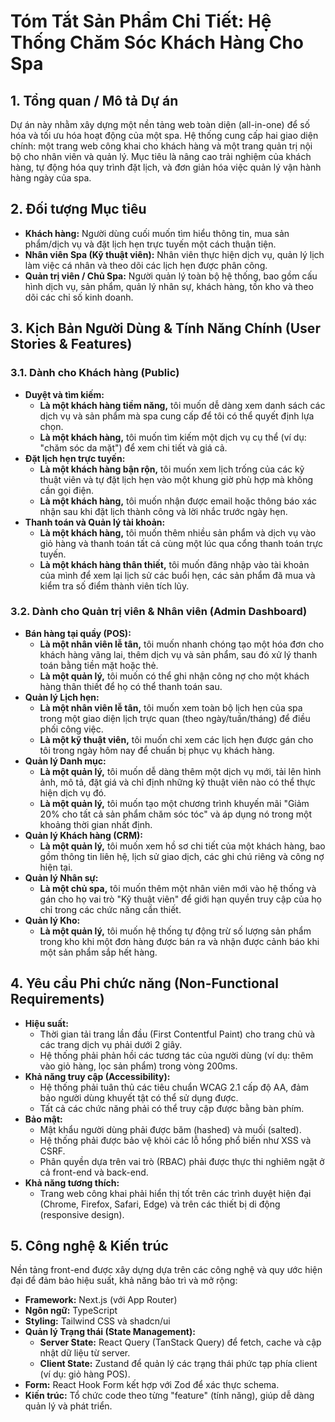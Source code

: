 # Tóm Tắt Sản Phẩm Chi Tiết: Hệ Thống Chăm Sóc Khách Hàng Cho Spa

## 1. Tổng quan / Mô tả Dự án

Dự án này nhằm xây dựng một nền tảng web toàn diện (all-in-one) để số hóa và tối ưu hóa hoạt động của một spa. Hệ thống cung cấp hai giao diện chính: một trang web công khai cho khách hàng và một trang quản trị nội bộ cho nhân viên và quản lý. Mục tiêu là nâng cao trải nghiệm của khách hàng, tự động hóa quy trình đặt lịch, và đơn giản hóa việc quản lý vận hành hàng ngày của spa.

## 2. Đối tượng Mục tiêu

*   **Khách hàng:** Người dùng cuối muốn tìm hiểu thông tin, mua sản phẩm/dịch vụ và đặt lịch hẹn trực tuyến một cách thuận tiện.
*   **Nhân viên Spa (Kỹ thuật viên):** Nhân viên thực hiện dịch vụ, quản lý lịch làm việc cá nhân và theo dõi các lịch hẹn được phân công.
*   **Quản trị viên / Chủ Spa:** Người quản lý toàn bộ hệ thống, bao gồm cấu hình dịch vụ, sản phẩm, quản lý nhân sự, khách hàng, tồn kho và theo dõi các chỉ số kinh doanh.

## 3. Kịch Bản Người Dùng & Tính Năng Chính (User Stories & Features)

### 3.1. Dành cho Khách hàng (Public)

*   **Duyệt và tìm kiếm:**
    *   **Là một khách hàng tiềm năng,** tôi muốn dễ dàng xem danh sách các dịch vụ và sản phẩm mà spa cung cấp để tôi có thể quyết định lựa chọn.
    *   **Là một khách hàng,** tôi muốn tìm kiếm một dịch vụ cụ thể (ví dụ: "chăm sóc da mặt") để xem chi tiết và giá cả.
*   **Đặt lịch hẹn trực tuyến:**
    *   **Là một khách hàng bận rộn,** tôi muốn xem lịch trống của các kỹ thuật viên và tự đặt lịch hẹn vào một khung giờ phù hợp mà không cần gọi điện.
    *   **Là một khách hàng,** tôi muốn nhận được email hoặc thông báo xác nhận sau khi đặt lịch thành công và lời nhắc trước ngày hẹn.
*   **Thanh toán và Quản lý tài khoản:**
    *   **Là một khách hàng,** tôi muốn thêm nhiều sản phẩm và dịch vụ vào giỏ hàng và thanh toán tất cả cùng một lúc qua cổng thanh toán trực tuyến.
    *   **Là một khách hàng thân thiết,** tôi muốn đăng nhập vào tài khoản của mình để xem lại lịch sử các buổi hẹn, các sản phẩm đã mua và kiểm tra số điểm thành viên tích lũy.

### 3.2. Dành cho Quản trị viên & Nhân viên (Admin Dashboard)

*   **Bán hàng tại quầy (POS):**
    *   **Là một nhân viên lễ tân,** tôi muốn nhanh chóng tạo một hóa đơn cho khách hàng vãng lai, thêm dịch vụ và sản phẩm, sau đó xử lý thanh toán bằng tiền mặt hoặc thẻ.
    *   **Là một quản lý,** tôi muốn có thể ghi nhận công nợ cho một khách hàng thân thiết để họ có thể thanh toán sau.
*   **Quản lý Lịch hẹn:**
    *   **Là một nhân viên lễ tân,** tôi muốn xem toàn bộ lịch hẹn của spa trong một giao diện lịch trực quan (theo ngày/tuần/tháng) để điều phối công việc.
    *   **Là một kỹ thuật viên,** tôi muốn chỉ xem các lịch hẹn được gán cho tôi trong ngày hôm nay để chuẩn bị phục vụ khách hàng.
*   **Quản lý Danh mục:**
    *   **Là một quản lý,** tôi muốn dễ dàng thêm một dịch vụ mới, tải lên hình ảnh, mô tả, đặt giá và chỉ định những kỹ thuật viên nào có thể thực hiện dịch vụ đó.
    *   **Là một quản lý,** tôi muốn tạo một chương trình khuyến mãi "Giảm 20% cho tất cả sản phẩm chăm sóc tóc" và áp dụng nó trong một khoảng thời gian nhất định.
*   **Quản lý Khách hàng (CRM):**
    *   **Là một quản lý,** tôi muốn xem hồ sơ chi tiết của một khách hàng, bao gồm thông tin liên hệ, lịch sử giao dịch, các ghi chú riêng và công nợ hiện tại.
*   **Quản lý Nhân sự:**
    *   **Là một chủ spa,** tôi muốn thêm một nhân viên mới vào hệ thống và gán cho họ vai trò "Kỹ thuật viên" để giới hạn quyền truy cập của họ chỉ trong các chức năng cần thiết.
*   **Quản lý Kho:**
    *   **Là một quản lý,** tôi muốn hệ thống tự động trừ số lượng sản phẩm trong kho khi một đơn hàng được bán ra và nhận được cảnh báo khi một sản phẩm sắp hết hàng.

## 4. Yêu cầu Phi chức năng (Non-Functional Requirements)

*   **Hiệu suất:**
    *   Thời gian tải trang lần đầu (First Contentful Paint) cho trang chủ và các trang dịch vụ phải dưới 2 giây.
    *   Hệ thống phải phản hồi các tương tác của người dùng (ví dụ: thêm vào giỏ hàng, lọc sản phẩm) trong vòng 200ms.
*   **Khả năng truy cập (Accessibility):**
    *   Hệ thống phải tuân thủ các tiêu chuẩn WCAG 2.1 cấp độ AA, đảm bảo người dùng khuyết tật có thể sử dụng được.
    *   Tất cả các chức năng phải có thể truy cập được bằng bàn phím.
*   **Bảo mật:**
    *   Mật khẩu người dùng phải được băm (hashed) và muối (salted).
    *   Hệ thống phải được bảo vệ khỏi các lỗ hổng phổ biến như XSS và CSRF.
    *   Phân quyền dựa trên vai trò (RBAC) phải được thực thi nghiêm ngặt ở cả front-end và back-end.
*   **Khả năng tương thích:**
    *   Trang web công khai phải hiển thị tốt trên các trình duyệt hiện đại (Chrome, Firefox, Safari, Edge) và trên các thiết bị di động (responsive design).

## 5. Công nghệ & Kiến trúc

Nền tảng front-end được xây dựng dựa trên các công nghệ và quy ước hiện đại để đảm bảo hiệu suất, khả năng bảo trì và mở rộng:

*   **Framework:** Next.js (với App Router)
*   **Ngôn ngữ:** TypeScript
*   **Styling:** Tailwind CSS và shadcn/ui
*   **Quản lý Trạng thái (State Management):**
    *   **Server State:** React Query (TanStack Query) để fetch, cache và cập nhật dữ liệu từ server.
    *   **Client State:** Zustand để quản lý các trạng thái phức tạp phía client (ví dụ: giỏ hàng POS).
*   **Form:** React Hook Form kết hợp với Zod để xác thực schema.
*   **Kiến trúc:** Tổ chức code theo từng "feature" (tính năng), giúp dễ dàng quản lý và phát triển.